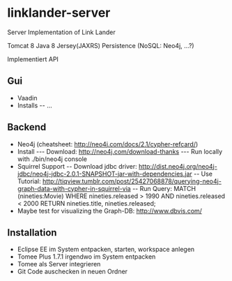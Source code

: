 linklander-server
=================

Server Implementation of Link Lander

Tomcat 8
Java 8
Jersey(JAXRS)
Persistence (NoSQL: Neo4j, ...?)

Implementiert API

Gui
--------
- Vaadin
- Installs
-- ...

Backend
--------
- Neo4j (cheatsheet: http://neo4j.com/docs/2.1/cypher-refcard/)
- Install
--- Download: http://neo4j.com/download-thanks
--- Run locally with ./bin/neo4j console
- Squirrel Support
-- Download jdbc driver: http://dist.neo4j.org/neo4j-jdbc/neo4j-jdbc-2.0.1-SNAPSHOT-jar-with-dependencies.jar
-- Use Tutorial: http://tiqview.tumblr.com/post/25427068878/querying-neo4j-graph-data-with-cypher-in-squirrel-via
-- Run Query: MATCH (nineties:Movie) WHERE nineties.released > 1990 AND nineties.released < 2000 RETURN nineties.title, nineties.released;
- Maybe test for visualizing the Graph-DB: http://www.dbvis.com/


Installation
--------------

- Eclipse EE im System entpacken, starten, workspace anlegen
- Tomee Plus 1.7.1 irgendwo im System entpacken
- Tomee als Server integrieren
- Git Code auschecken in neuen Ordner



